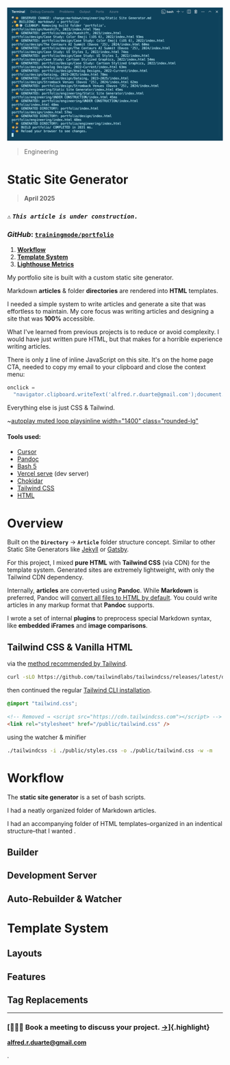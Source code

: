 ![_Static Site Generator Terminal Output, **2025**_](/public/photos/misc/ssg-terminal-output.png "Static Site Generator Terminal Output, Alfred R. Duarte 2025")

> Engineering

# Static Site Generator

> **April 2025**

### `⚠️` **_`This article is under construction.`_**

### _GitHub_: **[`trainingmode/portfolio`](https://github.com/trainingmode/portfolio "Alfred R. Duarte Portfolio GitHub")**

1. [**Workflow**](#workflow)
2. [**Template System**](#template-system)
3. [**Lighthouse Metrics**](#lighthouse-metrics)

My portfolio site is built with a custom static site generator.

Markdown **articles** & folder **directories** are rendered into **HTML** templates.

I needed a simple system to write articles and generate a site that was effortless to maintain. My core focus was writing articles and designing a site that was **100%** accessible.

What I've learned from previous projects is to reduce or avoid complexity. I would have just written pure HTML, but that makes for a horrible experience writing articles.

There is only **_`1`_** line of inline JavaScript on this site. It's on the home page CTA, needed to copy my email to your clipboard and close the context menu:

```javascript
onclick =
  "navigator.clipboard.writeText('alfred.r.duarte@gmail.com');document.activeElement.blur()";
```

Everything else is just CSS & Tailwind.

~[autoplay muted loop playsinline width="1400" class="rounded-lg"](/public/media/alfred-portfolio-lighthouse-metrics.mp4 "video/mp4")

#### Tools used:

- [Cursor](https://www.cursor.com/)
- [Pandoc](https://pandoc.org/)
- [Bash 5](https://www.gnu.org/software/bash/manual/bash.html)
- [Vercel serve](https://github.com/vercel/serve) (dev server)
- [Chokidar](https://github.com/paulmillr/chokidar)
- [Tailwind CSS](https://tailwindcss.com/)
- [HTML](https://html.spec.whatwg.org/multipage/)

# Overview

Built on the **`Directory`** → **`Article`** folder structure concept. Similar to other Static Site Generators like [Jekyll](https://jekyllrb.com/ "Jekyll • Simple, blog-aware, static sites | Transform your plain text into static websites and blogs") or [Gatsby](https://www.gatsbyjs.com/ "The Best React-Based Framework | Gatsby").

For this project, I mixed **pure HTML** with **Tailwind CSS** (via CDN) for the template system. Generated sites are extremely lightweight, with only the Tailwind CDN dependency.

Internally, **articles** are converted using **Pandoc**. While **Markdown** is preferred, Pandoc will [convert all files to HTML by default](https://pandoc.org/MANUAL.html#specifying-formats "Specifying formats – Pandoc – Pandoc User’s Guide"). You could write articles in any markup format that **Pandoc** supports.

I wrote a set of internal **plugins** to preprocess special Markdown syntax, like **embedded iFrames** and **image comparisons**.

## Tailwind CSS & Vanilla HTML

via the [method recommended by Tailwind](https://tailwindcss.com/blog/standalone-cli "Standalone CLI: Use Tailwind CSS without Node.js – Tailwind CSS").

```bash
curl -sLO https://github.com/tailwindlabs/tailwindcss/releases/latest/download/tailwindcss-macos-arm64 && chmod +x tailwindcss-macos-arm64 && mv tailwindcss-macos-arm64 tailwindcss
```

then continued the regular [Tailwind CLI installation](https://tailwindcss.com/docs/installation/tailwind-cli "Tailwind CLI – Tailwind CSS").

```css
@import "tailwind.css";
```

```html
<!-- Removed → <script src="https://cdn.tailwindcss.com"></script> -->
<link rel="stylesheet" href="/public/tailwind.css" />
```

using the watcher & minifier

```bash
./tailwindcss -i ./public/styles.css -o ./public/tailwind.css -w -m
```

# Workflow

The **static site generator** is a set of bash scripts.

I had a neatly organized folder of Markdown articles.

I had an accompanying folder of HTML templates–organized in an indentical structure–that I wanted .

## Builder

## Development Server

## Auto-Rebuilder & Watcher

# Template System

## Layouts

## Features

## Tag Replacements

---

### [🧑🏽‍💻 **Book a meeting to discuss your project. [→](mailto:alfred.r.duarte@gmail.com)**]{.highlight}

[**alfred.r.duarte@gmail.com**](mailto:alfred.r.duarte@gmail.com "Gmail – Alfred R. Duarte")

.
